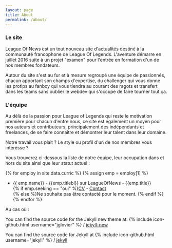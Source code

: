 ```yaml
---
layout: page
title: About
permalink: /about/
---
```


### Le site

League Of News est un tout nouveau site d'actualités destiné à la communauté francophone de League Of Legends. L'aventure démarre en juillet 2016 suite à un projet "examen" pour l'entrée en formation d'un de nos membres fondateurs.

Autour du site s'est au fur et à mesure regroupé une équipe de passionnés, chacun apportant son champs d'expertise, du challenger qui vous donne les protips au fanboy qui vous tiendra au courant des ragots et transfert dans les teams sans oublier le webdev qui s'occupe de faire tourner tout ça. 

### L'équipe

Au délà de la passion pour League of Legends qui reste le motivation première pour chacun d'entre nous, ce site est également un moyen pour nos auteurs et contributeurs, principalement des indépendants et freelances, de se faire connaître et démontrer leur talent dans leur domaine.  

Notre travail vous plait ? Le style ou profil d'un de nos membres vous interésse ?  

Vous trouverez ci-dessous la liste de notre équipe, leur occupation dans et hors du site ainsi que leur statut actuel :

{% for employ in site.data.curric %}
 {% assign emp = employ[1] %}
* {{ emp.name}} - {{emp.titlebl}} sur LeagueOfNews - {{emp.title}}  
 {% if emp.seeking == "oui" %}[CV]({{site.baseurl}}/redac/{{employ[0]}}.html) - [Contact](mailto:{{emp.email}})  
 {% else %}Ne souhaite pas être contacté pour le moment.
{% endif %}
{% endfor %}


Au cas où :

You can find the source code for the Jekyll new theme at:
{% include icon-github.html username="jglovier" %} /
[jekyll-new](https://github.com/jglovier/jekyll-new)

You can find the source code for Jekyll at
{% include icon-github.html username="jekyll" %} /
[jekyll](https://github.com/jekyll/jekyll)
